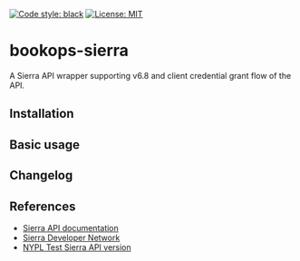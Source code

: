 [![Code style: black](https://img.shields.io/badge/code%20style-black-000000.svg)](https://github.com/psf/black) [![License: MIT](https://img.shields.io/badge/License-MIT-yellow.svg)](https://opensource.org/licenses/MIT)

# bookops-sierra
A Sierra API wrapper supporting v6.8 and client credential grant flow of the API.

## Installation
## Basic usage
## Changelog
## References
+ [Sierra API documentation](https://techdocs.iii.com/sierraapi/Content/titlePage.htm)
+ [Sierra Developer Network](https://innovative.libguides.com/c.php?g=1181301&p=8637929&preview=a459e4eef162d4da79728b75364a6a8f)
+ [NYPL Test Sierra API version](https://nypl-sierra-test.iii.com/iii/sierra-api/about)